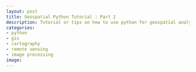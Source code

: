 ```yaml
---
layout: post
title: Geospatial Python Tutorial : Part 2
description: Tutorial or tips on how to use python for geospatial analysis.
categories:
- python
- gis
- cartography
- remote sensing
- image processing
image:
---
```

